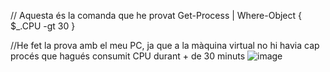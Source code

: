 // Aquesta és la comanda que he provat
Get-Process | Where-Object { $_.CPU -gt 30 }

//He fet la prova amb el meu PC, ja que a la màquina virtual no hi havia cap procés que hagués consumit CPU durant + de 30 minuts
![image](https://github.com/user-attachments/assets/7d2367bf-0931-42cf-b807-e25968e88b53)
